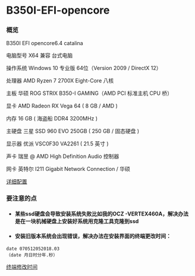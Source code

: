 # B350I-EFI-opencore
### 概览
  B350I EFI opencore6.4 catalina

  电脑型号               X64 兼容 台式电脑
  
  操作系统               Windows 10 专业版 64位（Version 2009 / DirectX 12）

  处理器                 AMD Ryzen 7 2700X Eight-Core 八核
  
  主板                   华硕 ROG STRIX B350-I GAMING（AMD PCI 标准主机 CPU 桥）
  
  显卡                   AMD Radeon RX Vega 64 ( 8 GB / AMD )
  
  内存                   16 GB ( 海盗船 DDR4 3200MHz )
  
  主硬盘                 三星 SSD 960 EVO 250GB ( 250 GB / 固态硬盘 )
  
  显示器                 优派 VSC0F30 VA2261 ( 21.5 英寸  )
  
  声卡                   瑞昱  @ AMD High Definition Audio 控制器
  
  网卡                   英特尔 I211 Gigabit Network Connection / 华硕
  
 [详细配置](https://github.com/vsnotme/B350I-EFI-opencore/blob/main/%E8%AF%A6%E7%BB%86%E6%8A%A5%E8%A1%A8.txt)
 
 ### 要注意的点
-  #### 某些ssd硬盘会导致安装系统失败比如我的OCZ -VERTEX460A，解决办法是在一块机械硬盘上安装好系统用克隆工具克隆到ssd
-  #### 安装旧版本系统会出现错误，解决办法在安装界面的终端更改时间：
 ```
 date 070512052018.03
 （date 月日时分年.秒）
 ```
 [终端修改时间](https://jingyan.baidu.com/article/d169e18614c996436611d83e.html)
